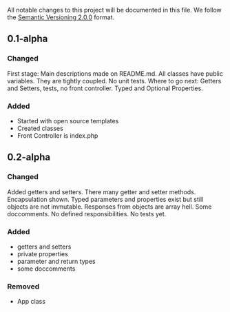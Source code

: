 All notable changes to this project will be documented in this file.
We follow the [Semantic Versioning 2.0.0](http://semver.org/) format.

## 0.1-alpha

### Changed
First stage: Main descriptions made on README.md. All classes have public variables. They are tightly coupled.
No unit tests. Where to go next: Getters and Setters, tests, no front controller. Typed and Optional Properties.

### Added
- Started with open source templates
- Created classes
- Front Controller is index.php

## 0.2-alpha

### Changed
Added getters and setters. There many getter and setter methods. Encapsulation shown.
Typed parameters and properties exist but still objects are not immutable.
Responses from objects are array hell. Some doccomments. No defined responsibilities.
No tests yet.

### Added
- getters and setters
- private properties
- parameter and return types
- some doccomments

### Removed
- App class